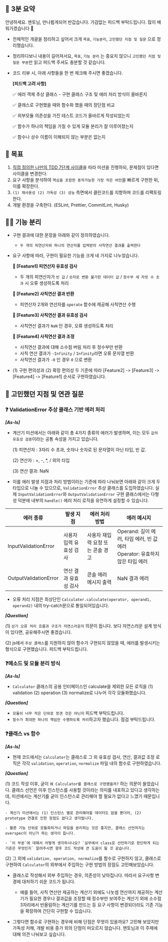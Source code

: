 ## 📄 3분 요약

안녕하세요. 멘토님, 만나뵙게되어 반갑습니다. 가감없는 피드백 부탁드립니다. 많이 배워가겠습니다 🥊

-   전체적인 개괄을 정리하고 싶어서 크게 `목표`, `기능분리`, `고민했던 지점 및 질문` 으로 정리했습니다.
-   정리하다보니 내용이 길어져서요, `목표`, `기능 분리` 는 중요치 않으니 `고민했던 지점 및 질문 부분`만 읽고 피드백 주셔도 충분할 것 같습니다.
-   코드 리뷰 시, 아래 사항들을 한 번 체크해 주시면 좋겠습니다.

    **[피드백 고려 사항]**

    ✅ 에러 객체 추상 클래스 - 구현 클래스 구조 및 에러 처리 방식이 올바른지

    ✅ 클래스로 구현했을 때와 함수화 했을 때의 장단점 비교

    ✅ 외부모듈 의존성을 가진 테스트 코드가 올바르게 작성되었는지

    ✅ 함수가 하나의 책임을 가질 수 있게 모듈 분리가 잘 이루어졌는지

    ✅ 함수나 상수 이름이 이해되지 않는 부분은 없는지

## 🎯 목표

1. [직접 정의한 나만의 TDD 7단계 사이클](https://github.com/ericagong/js-calculator/blob/TDD/docs/TDD_CYCLE.md)을 따라 미션을 진행하되, 문제점이 있다면 사이클을 변경한다.
2. 요구 사항을 분석하여 `핵심을 포함한 동작가능한 가장 작은 버전`을 빠르게 구현한 뒤, 이를 확장한다.
3. `(1) 재사용성 (2) 가독성 (3) 성능` 측면에서 클린코드를 지향하며 코드를 리팩토링 한다.
4. 개발 환경을 구축한다. (ESLint, Prettier, CommitLint, Husky)

## 👷🏻 기능 분리

-   구현 결과에 대한 문장을 아래와 같이 정의하였습니다.
    -   `두 개의 피연산자와 하나의 연산자를 입력받아 사칙연산 결과를 출력한다`
-   요구 사항에 따라, 구현이 필요한 기능을 크게 네 가지로 나누었습니다.

    **📌 [Feature1] 피연산자 유효성 검사**

    -   두 개의 피연산자가 `빈 값` / `숫자로 변환 불가한 데이터 값` / `정수부 세 자릿 수 초과` 시 오류 생성하도록 처리

    **📌 [Feature2] 사칙연산 결과 반환**

    -   피연산자 2개와 연산자를 `operate` 함수에 제공해 사칙연산 수행

    **📌 [Feature3] 사칙연산 결과 유효성 검사**

    -   사칙연산 결과가 `NaN` 인 경우, 오류 생성하도록 처리

    **📌 [Feature4] 사칙연산 결과 조정**

    -   사칙연산 결과에 대해 소수점 버림 처리 후 정수부만 반환
    -   사칙 연산 결과가 `-Infinity` / `Infinity`라면 오류 문자열 반환
    -   사칙연산 결과가 `-0` 인 경우 `0` 으로 변환

-   (1) 구현 편의성과 (2) 확장 편의성 두 기준에 따라 [Feature2] -> [Feature3] -> [Feature4] -> [Feature1] 순서로 구현하였습니다.

## 🤔 고민했던 지점 및 연관 질문

### ❓ ValidationError 추상 클래스 기반 에러 처리

**_[As-Is]_**

-   계산기 미션에서는 아래와 같이 총 4가지 종류의 에러가 발생하며, 이는 모두 `값의 유효성 검증`이라는 공통 속성을 가지고 있습니다.

    (1) 피연산자 : 3자리 수 초과, 숫자나 숫자로 된 문자열이 아닌 타입, 빈 값.

    (2) 연산자 : +, -, \*, / 외의 타입

    (3) 연산 결과: NaN

-   이를 에러 발생 지점과 처리 방법이라는 기준에 따라 나눠보면 아래와 같이 크게 두 타입으로 나눌 수 있으므로, `ValidationError` 추상 클래스를 도입하였습니다. 실제 `InputValidationError`와 `OutputValidationError` 구현 클래스에서는 다형성 덕분에 내부의 `handle()` 에러 처리 로직을 유연하게 설정할 수 있습니다.

| 에러 종류             | 발생 지점               | 에러 처리 방법                    | 에러 메시지                                                                    |
| --------------------- | ----------------------- | --------------------------------- | ------------------------------------------------------------------------------ |
| InputValidationError  | 사용자 입력 유효성 검사 | 사용자 재입력 요청 또는 콘솔 경고 | Operand: 길이 에러, 타입 에러, 빈 값 에러<br>Operator: 유효하지 않은 타입 에러 |
| OutputValidationError | 연산 결과 유효성 검사   | 콘솔 에러 메시지 출력             | NaN 결과 에러                                                                  |

-   오류 처리 지점은 최상단인 `Calculater.calculate(operator, operand1, operand2)` 내의 try-catch문으로 통일되어있습니다.

**_[Question]_**

(1) `상기 오류 처리 흐름과 구조가 자연스러운지` 의문이 듭니다. 보다 자연스러운 설계 방식이 있다면, 공유해주시면 좋겠습니다.

(2) js에서 `추상 클래스`를 지원하지 않아 함수가 구현되지 않았을 때, 에러를 발생시키는 형식으로 구현했습니다. 피드백 부탁드립니다.

### ❓메소드 및 모듈 분리 방식

**_[As-Is]_**

-   `Calculator` 클래스의 공용 인터페이스인 calculate을 제외한 모든 로직을 (1) validation (2) operation (3) normalize로 나누어 각각 모듈화했습니다.

**_[Question]_**

-   `모듈이 너무 작은 단위로 쪼갠 것은 아닌지` 피드백 부탁드립니다.
-   `함수가 최대한 하나의 책임만 수행하도록 처리`하고자 했습니다. 점검 부탁드립니다.

### ❓클래스 vs 함수

**_[As-Is]_**

-   현재 코드에서는 `Calculator`는 클래스로 그 외 유효성 검사, 연산, 결과값 조정 로직은 각각 `validation`, `operation`, `normalize` 파일 내의 함수로 구현하였습니다.

**_[Question]_**

(1) 코드 작성 이후, 굳이 `왜 Calculator를 클래스로 구현했을까?` 하는 의문이 들었습니다. 클래스 선언은 이후 인스턴스를 사용할 것이라는 의미를 내포하고 있다고 생각하는데, 미션에서는 계산기를 굳이 인스턴스로 관리해야 할 필요가 없다고 느꼈기 때문입니다.

    - 계산기 미션에서는 (1) 인스턴스 별로 관리해야할 데이터도 없을 뿐더러, (2) prototype 연결로 인한 장점도 없다고 생각됩니다.

    - 물론 기능 단위로 모듈화하거나 파일을 분리하는 것은 좋지만, 클래스 선언까지는 overspec이 아닌가 하는 생각이 듭니다.

    - `이 부분`에 대해서 어떻게 생각하시나요? `실무에서 class로 선언하기로 판단하게 되는 기준은 무엇인지` 알려주시면 향후 코드 작성에 큰 도움이 될 것 같습니다.

(2) 그 외에 `validation, operation, normalize`를 함수로 구현하지 않고, 클래스로 구현하여 `Calculator`의 외부에서 주입하는 구현 방법의 장점도 고민해보았습니다.

-   클래스로 작성해서 외부 주입하는 경우, 의존성이 낮아집니다. 따라서 요구사항 변경에 대처하기 쉬운 코드가 됩니다.

    -   예를 들어, 사칙 연산만 제공하는 계산기 외에도 나눗셈 연산까지 제공하는 계산기가 필요한 경우나 결과값을 조정할 때 정수부만 보여주는 계산기 외에 소수점 3자리에서 반올림하는 계산기를 만드는 등 요구 사항이 변경되더라도 기존 기능을 확장하여 간단히 구현할 수 있습니다.

-   그렇다면 함수로 구현하는 경우에 비해 단점은 무엇이 있을까요? 고민해 보았지만 가독성 저해, 개발 비용 증가 외의 단점이 떠오르지 않습니다. 멘토님과 이 주제에 대해 의견 나눠보고 싶습니다.
